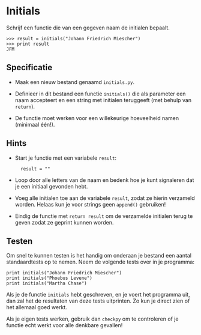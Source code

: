 # Initials

Schrijf een functie die van een gegeven naam de initialen bepaalt.

	>>> result = initials("Johann Friedrich Miescher")
	>>> print result
	JFM

## Specificatie

- Maak een nieuw bestand genaamd `initials.py`.

- Definieer in dit bestand een functie `initials()` die als parameter een naam accepteert en een string met initialen teruggeeft (met behulp van `return`).

- De functie moet werken voor een willekeurige hoeveelheid namen (minimaal één!).

## Hints ##

- Start je functie met een variabele `result`:

		result = ""

- Loop door alle letters van de naam en bedenk hoe je kunt signaleren dat je een initiaal gevonden hebt.

- Voeg alle initialen toe aan de variabele `result`, zodat ze hierin verzameld worden. Helaas kun je voor strings geen `append()` gebruiken!

- Eindig de functie met `return result` om de verzamelde initialen terug te geven zodat ze geprint kunnen worden.

## Testen ##

Om snel te kunnen testen is het handig om onderaan je bestand een aantal standaardtests op te nemen. Neem de volgende tests over in je programma:

	print initials("Johann Friedrich Miescher")
	print initials("Phoebus Levene")
	print initials("Martha Chase")

Als je de functie `initials` hebt geschreven, en je voert het programma uit, dan zal het de resultaten van deze tests uitprinten. Zo kun je direct zien of het allemaal goed werkt.

Als je eigen tests werken, gebruik dan `checkpy` om te controleren of je functie echt werkt voor alle denkbare gevallen!
